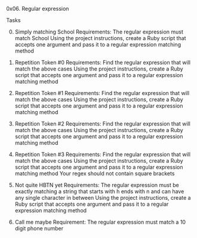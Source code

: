 0x06. Regular expression

Tasks

0. Simply matching School
Requirements:
The regular expression must match School
Using the project instructions, create a Ruby script that accepts one argument and pass it to a regular expression matching method

1. Repetition Token #0
Requirements:
Find the regular expression that will match the above cases
Using the project instructions, create a Ruby script that accepts one argument and pass it to a regular expression matching method

2. Repetition Token #1
Requirements:
Find the regular expression that will match the above cases
Using the project instructions, create a Ruby script that accepts one argument and pass it to a regular expression matching method

3. Repetition Token #2
Requirements:
Find the regular expression that will match the above cases
Using the project instructions, create a Ruby script that accepts one argument and pass it to a regular expression matching method

4. Repetition Token #3
Requirements:
Find the regular expression that will match the above cases
Using the project instructions, create a Ruby script that accepts one argument and pass it to a regular expression matching method
Your regex should not contain square brackets

5. Not quite HBTN yet
Requirements:
The regular expression must be exactly matching a string that starts with h ends with n and can have any single character in between
Using the project instructions, create a Ruby script that accepts one argument and pass it to a regular expression matching method

6. Call me maybe
Requirement:
The regular expression must match a 10 digit phone number
